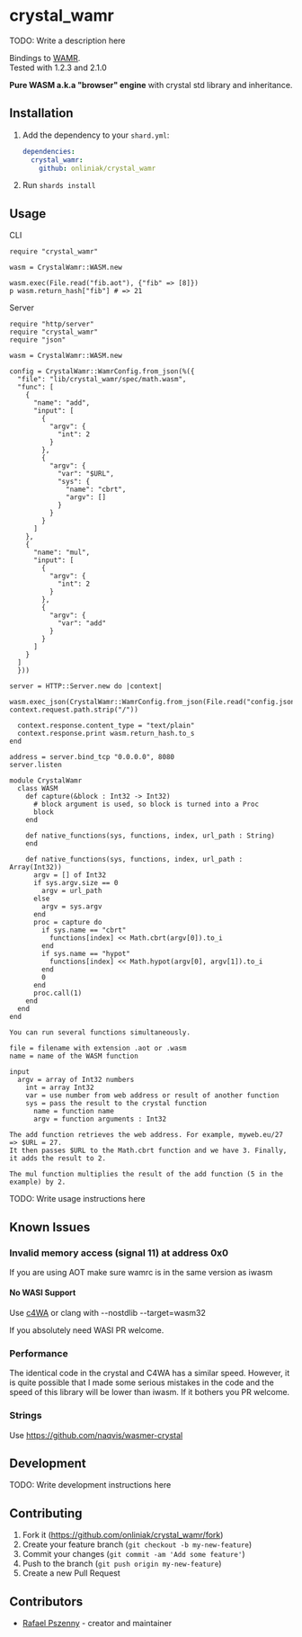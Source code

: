 # crystal_wamr

TODO: Write a description here

Bindings to [WAMR](https://github.com/bytecodealliance/wasm-micro-runtime). </br>
Tested with 1.2.3 and 2.1.0

**Pure WASM a.k.a "browser" engine** with crystal std library and inheritance. 

## Installation

1. Add the dependency to your `shard.yml`:

   ```yaml
   dependencies:
     crystal_wamr:
       github: onliniak/crystal_wamr
   ```

2. Run `shards install`

## Usage

CLI

```crystal
require "crystal_wamr"

wasm = CrystalWamr::WASM.new

wasm.exec(File.read("fib.aot"), {"fib" => [8]})
p wasm.return_hash["fib"] # => 21
```

Server

```crystal
require "http/server"
require "crystal_wamr"
require "json"

wasm = CrystalWamr::WASM.new

config = CrystalWamr::WamrConfig.from_json(%({
  "file": "lib/crystal_wamr/spec/math.wasm",
  "func": [
    {
      "name": "add",
      "input": [
        {
          "argv": {
            "int": 2
          }
        },
        {
          "argv": {
            "var": "$URL",
            "sys": {
              "name": "cbrt",
              "argv": []
            }
          }
        }
      ]
    },
    {
      "name": "mul",
      "input": [
        {
          "argv": {
            "int": 2
          }
        },
        {
          "argv": {
            "var": "add"
          }
        }
      ]
    }
  ]
  }))

server = HTTP::Server.new do |context|
  wasm.exec_json(CrystalWamr::WamrConfig.from_json(File.read("config.json")), context.request.path.strip("/"))

  context.response.content_type = "text/plain"
  context.response.print wasm.return_hash.to_s
end

address = server.bind_tcp "0.0.0.0", 8080
server.listen
```
```crystal
module CrystalWamr
  class WASM
    def capture(&block : Int32 -> Int32)
      # block argument is used, so block is turned into a Proc
      block
    end

    def native_functions(sys, functions, index, url_path : String)
    end

    def native_functions(sys, functions, index, url_path : Array(Int32))
      argv = [] of Int32
      if sys.argv.size == 0
        argv = url_path
      else
        argv = sys.argv
      end
      proc = capture do
        if sys.name == "cbrt"
          functions[index] << Math.cbrt(argv[0]).to_i
        end
        if sys.name == "hypot"
          functions[index] << Math.hypot(argv[0], argv[1]).to_i
        end
        0
      end
      proc.call(1)
    end
  end
end
```
```
You can run several functions simultaneously. 

file = filename with extension .aot or .wasm
name = name of the WASM function

input 
  argv = array of Int32 numbers
    int = array Int32
    var = use number from web address or result of another function
    sys = pass the result to the crystal function
      name = function name
      argv = function arguments : Int32  

The add function retrieves the web address. For example, myweb.eu/27 => $URL = 27.
It then passes $URL to the Math.cbrt function and we have 3. Finally, it adds the result to 2.

The mul function multiplies the result of the add function (5 in the example) by 2. 
```

TODO: Write usage instructions here

## Known Issues

### Invalid memory access (signal 11) at address 0x0

If you are using AOT make sure wamrc is in the same version as iwasm

#### No WASI Support
Use [c4WA](https://github.com/kign/c4wa) or clang with --nostdlib --target=wasm32

If you absolutely need WASI PR welcome.

### Performance

The identical code in the crystal and C4WA has a similar speed. However, it is quite possible that I made some serious mistakes in the code and the speed of this library will be lower than iwasm. If it bothers you PR welcome.

### Strings

Use https://github.com/naqvis/wasmer-crystal

## Development

TODO: Write development instructions here

## Contributing

1. Fork it (<https://github.com/onliniak/crystal_wamr/fork>)
2. Create your feature branch (`git checkout -b my-new-feature`)
3. Commit your changes (`git commit -am 'Add some feature'`)
4. Push to the branch (`git push origin my-new-feature`)
5. Create a new Pull Request

## Contributors

- [Rafael Pszenny](https://github.com/onliniak) - creator and maintainer
